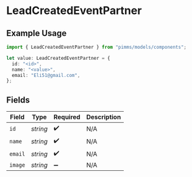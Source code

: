# LeadCreatedEventPartner

## Example Usage

```typescript
import { LeadCreatedEventPartner } from "pimms/models/components";

let value: LeadCreatedEventPartner = {
  id: "<id>",
  name: "<value>",
  email: "Eli51@gmail.com",
};
```

## Fields

| Field              | Type               | Required           | Description        |
| ------------------ | ------------------ | ------------------ | ------------------ |
| `id`               | *string*           | :heavy_check_mark: | N/A                |
| `name`             | *string*           | :heavy_check_mark: | N/A                |
| `email`            | *string*           | :heavy_check_mark: | N/A                |
| `image`            | *string*           | :heavy_minus_sign: | N/A                |